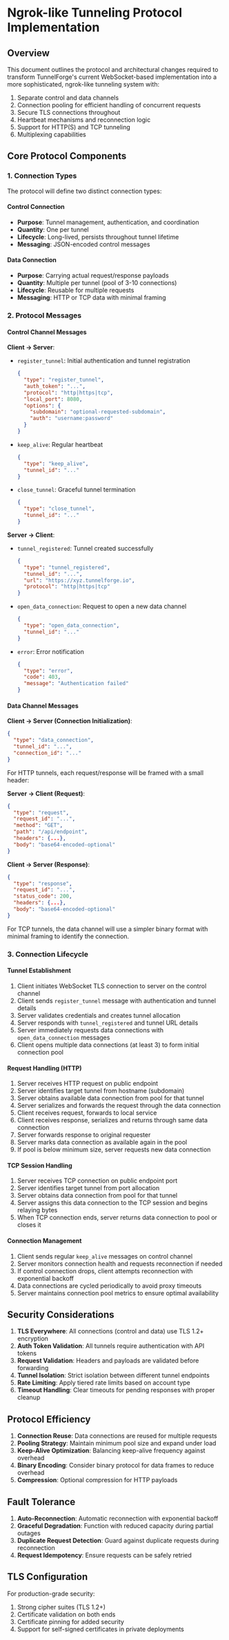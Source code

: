 # Ngrok-like Tunneling Protocol Implementation

## Overview

This document outlines the protocol and architectural changes required to transform TunnelForge's current WebSocket-based implementation into a more sophisticated, ngrok-like tunneling system with:

1. Separate control and data channels
2. Connection pooling for efficient handling of concurrent requests
3. Secure TLS connections throughout
4. Heartbeat mechanisms and reconnection logic
5. Support for HTTP(S) and TCP tunneling
6. Multiplexing capabilities

## Core Protocol Components

### 1. Connection Types

The protocol will define two distinct connection types:

#### Control Connection
- **Purpose**: Tunnel management, authentication, and coordination
- **Quantity**: One per tunnel
- **Lifecycle**: Long-lived, persists throughout tunnel lifetime
- **Messaging**: JSON-encoded control messages

#### Data Connection
- **Purpose**: Carrying actual request/response payloads
- **Quantity**: Multiple per tunnel (pool of 3-10 connections)
- **Lifecycle**: Reusable for multiple requests
- **Messaging**: HTTP or TCP data with minimal framing

### 2. Protocol Messages

#### Control Channel Messages

**Client → Server**:
- `register_tunnel`: Initial authentication and tunnel registration
  ```json
  {
    "type": "register_tunnel",
    "auth_token": "...",
    "protocol": "http|https|tcp",
    "local_port": 8080,
    "options": {
      "subdomain": "optional-requested-subdomain",
      "auth": "username:password"
    }
  }
  ```

- `keep_alive`: Regular heartbeat
  ```json
  {
    "type": "keep_alive",
    "tunnel_id": "..."
  }
  ```

- `close_tunnel`: Graceful tunnel termination
  ```json
  {
    "type": "close_tunnel",
    "tunnel_id": "..."
  }
  ```

**Server → Client**:
- `tunnel_registered`: Tunnel created successfully
  ```json
  {
    "type": "tunnel_registered",
    "tunnel_id": "...",
    "url": "https://xyz.tunnelforge.io",
    "protocol": "http|https|tcp"
  }
  ```

- `open_data_connection`: Request to open a new data channel
  ```json
  {
    "type": "open_data_connection",
    "tunnel_id": "..."
  }
  ```

- `error`: Error notification
  ```json
  {
    "type": "error",
    "code": 403,
    "message": "Authentication failed"
  }
  ```

#### Data Channel Messages

**Client → Server (Connection Initialization)**:
```json
{
  "type": "data_connection",
  "tunnel_id": "...",
  "connection_id": "..."
}
```

For HTTP tunnels, each request/response will be framed with a small header:

**Server → Client (Request)**:
```json
{
  "type": "request",
  "request_id": "...",
  "method": "GET",
  "path": "/api/endpoint",
  "headers": {...},
  "body": "base64-encoded-optional"
}
```

**Client → Server (Response)**:
```json
{
  "type": "response",
  "request_id": "...",
  "status_code": 200,
  "headers": {...},
  "body": "base64-encoded-optional"
}
```

For TCP tunnels, the data channel will use a simpler binary format with minimal framing to identify the connection.

### 3. Connection Lifecycle

#### Tunnel Establishment
1. Client initiates WebSocket TLS connection to server on the control channel
2. Client sends `register_tunnel` message with authentication and tunnel details
3. Server validates credentials and creates tunnel allocation
4. Server responds with `tunnel_registered` and tunnel URL details
5. Server immediately requests data connections with `open_data_connection` messages
6. Client opens multiple data connections (at least 3) to form initial connection pool

#### Request Handling (HTTP)
1. Server receives HTTP request on public endpoint
2. Server identifies target tunnel from hostname (subdomain)
3. Server obtains available data connection from pool for that tunnel
4. Server serializes and forwards the request through the data connection
5. Client receives request, forwards to local service
6. Client receives response, serializes and returns through same data connection
7. Server forwards response to original requester
8. Server marks data connection as available again in the pool
9. If pool is below minimum size, server requests new data connection

#### TCP Session Handling
1. Server receives TCP connection on public endpoint port
2. Server identifies target tunnel from port allocation
3. Server obtains data connection from pool for that tunnel
4. Server assigns this data connection to the TCP session and begins relaying bytes
5. When TCP connection ends, server returns data connection to pool or closes it

#### Connection Management
1. Client sends regular `keep_alive` messages on control channel
2. Server monitors connection health and requests reconnection if needed
3. If control connection drops, client attempts reconnection with exponential backoff
4. Data connections are cycled periodically to avoid proxy timeouts
5. Server maintains connection pool metrics to ensure optimal availability

## Security Considerations

1. **TLS Everywhere**: All connections (control and data) use TLS 1.2+ encryption
2. **Auth Token Validation**: All tunnels require authentication with API tokens
3. **Request Validation**: Headers and payloads are validated before forwarding
4. **Tunnel Isolation**: Strict isolation between different tunnel endpoints
5. **Rate Limiting**: Apply tiered rate limits based on account type
6. **Timeout Handling**: Clear timeouts for pending responses with proper cleanup

## Protocol Efficiency

1. **Connection Reuse**: Data connections are reused for multiple requests
2. **Pooling Strategy**: Maintain minimum pool size and expand under load
3. **Keep-Alive Optimization**: Balancing keep-alive frequency against overhead
4. **Binary Encoding**: Consider binary protocol for data frames to reduce overhead
5. **Compression**: Optional compression for HTTP payloads

## Fault Tolerance

1. **Auto-Reconnection**: Automatic reconnection with exponential backoff
2. **Graceful Degradation**: Function with reduced capacity during partial outages
3. **Duplicate Request Detection**: Guard against duplicate requests during reconnection
4. **Request Idempotency**: Ensure requests can be safely retried

## TLS Configuration

For production-grade security:

1. Strong cipher suites (TLS 1.2+)
2. Certificate validation on both ends
3. Certificate pinning for added security
4. Support for self-signed certificates in private deployments 